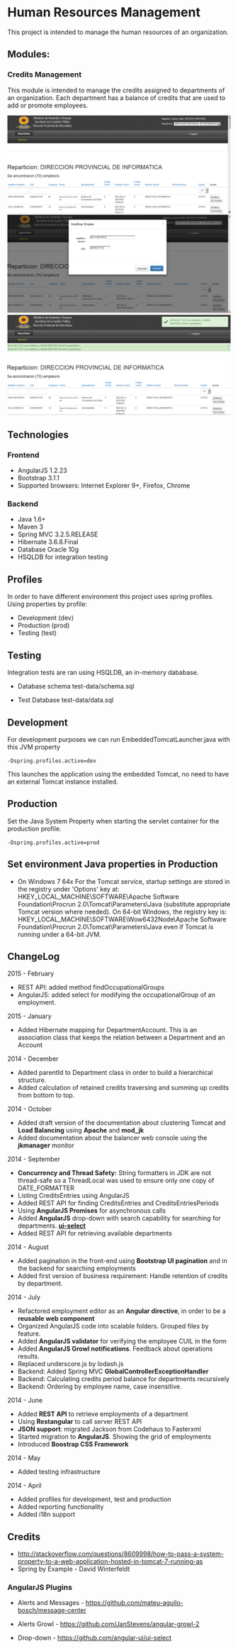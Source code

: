 
# Human Resources Management

This project is intended to manage the human resources of an organization.

## Modules:
### Credits Management

This module is intended to manage the credits assigned to departments of an organization. 
Each department has a balance of credits that are used to add or promote employees.

![](./documentation/doc01.png)
![](./documentation/doc02.png)
![](./documentation/doc03.png)

## Technologies
### Frontend

- AngularJS 1.2.23 
- Bootstrap 3.1.1
- Supported browsers: Internet Explorer 9+, Firefox, Chrome

### Backend
- Java 1.6+
- Maven 3 
- Spring MVC 3.2.5.RELEASE 
- Hibernate 3.6.8.Final 
- Database Oracle 10g 
- HSQLDB for integration testing

## Profiles

In order to have different environment this project uses spring profiles. Using properties by profile: 

 - Development (dev)
 - Production (prod)
 - Testing (test)

## Testing


Integration tests are ran using HSQLDB, an in-memory dababase.

 - Database schema
test-data/schema.sql

 - Test Database
test-data/data.sql

## Development

For development purposes we can run EmbeddedTomcatLauncher.java with this JVM property

```
-Dspring.profiles.active=dev
```
This launches the application using the embedded Tomcat, no need to have an external Tomcat instance installed.


## Production

Set the Java System Property when starting the servlet container for the production profile.


```
-Dspring.profiles.active=prod
```

## Set environment Java properties in Production
 - On Windows 7 64x
For the Tomcat service, startup settings are stored in the registry under 'Options' key at:
HKEY_LOCAL_MACHINE\SOFTWARE\Apache Software Foundation\Procrun 2.0\Tomcat<X>\Parameters\Java
(substitute appropriate Tomcat version where needed).
On 64-bit Windows, the registry key is:
HKEY_LOCAL_MACHINE\SOFTWARE\Wow6432Node\Apache Software Foundation\Procrun 2.0\Tomcat<X>\Parameters\Java
even if Tomcat is running under a 64-bit JVM.


## ChangeLog

2015 - February

 
 - REST API: added method findOccupationalGroups
 - AngularJS: added select for modifying the occupationalGroup of an employment.

2015 - January

 - Added Hibernate mapping for DepartmentAccount. This is an association class that keeps the relation between a Department and an Account
 
2014 - December

 - Added parentId to Department class in order to build a hierarchical structure.
 - Added calculation of retained credits traversing and summing up credits from bottom to top.

2014 - October

 - Added draft version of the documentation about clustering Tomcat and **Load Balancing** using **Apache** and **mod_jk**
 - Added documentation about the balancer web console using the **jkmanager** monitor

 
2014 - September

 - **Concurrency and Thread Safety:** String formatters in JDK are not thread-safe so 
a ThreadLocal was used to ensure only one copy of DATE_FORMATTER
 - Listing CreditsEntries using AngularJS
 - Added REST API for finding CreditsEntries and CreditsEntriesPeriods
 - Using **AngularJS Promises** for asynchronous calls
 - Added **AngularJS** drop-down with search capability for searching for departments.  [**ui-select**](https://github.com/angular-ui/ui-select)
 - Added REST API for retrieving available departments

2014 - August
 
 - Added pagination in the front-end using **Bootstrap UI pagination** and in the backend for searching employments
 - Added first version of business requirement: Handle retention of credits by department.

2014 - July
 
 - Refactored employment editor as an **Angular directive**, in order to be a **reusable web component**
 - Organized AngularJS code into scalable folders. Grouped files by feature.
 - Added **AngularJS validator** for verifying the employee CUIL in the form
 - Added **AngularJS Growl notifications**. Feedback about operations results.
 - Replaced underscore.js by lodash.js
 - Backend: Added Spring MVC **GlobalControllerExceptionHandler**
 - Backend: Calculating credits period balance for departments recursively
 - Backend: Ordering by employee name, case insensitive.

2014 - June

 - Added **REST API** to retrieve employments of a department
 - Using **Restangular** to call server REST API 
 - **JSON support**: migrated Jackson from Codehaus to Fasterxml
 - Started migration to **AngularJS**. Showing the grid of employments
 - Introduced **Boostrap CSS Framework**
 
2014 - May

 - Added testing infrastructure

2014 - April

 - Added profiles for development, test and production
 - Added reporting functionality
 - Added i18n support



## Credits

- http://stackoverflow.com/questions/8609998/how-to-pass-a-system-property-to-a-web-application-hosted-in-tomcat-7-running-as
- Spring by Example - David Winterfeldt

### AngularJS Plugins

- Alerts and Messages - 
https://github.com/mateu-aguilo-bosch/message-center

- Alerts Growl - https://github.com/JanStevens/angular-growl-2

- Drop-down - https://github.com/angular-ui/ui-select